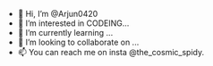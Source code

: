 - 👋 Hi, I’m @Arjun0420
- 👀 I’m interested in CODEING...
- 🌱 I’m currently learning ...
- 💞️ I’m looking to collaborate on ...
- 📫 You can reach me on insta @the_cosmic_spidy.


<!---
Arjun0420/Arjun0420 is a ✨ special ✨ repository because its `README.md` (this file) appears on your GitHub profile.
You can click the Preview link to take a look at your changes.
--->
